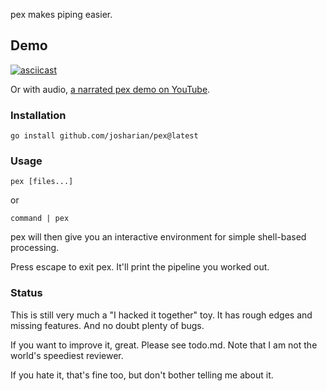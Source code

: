 pex makes piping easier.

## Demo

[![asciicast](https://asciinema.org/a/618544.svg)](https://asciinema.org/a/618544)

Or with audio, [a narrated pex demo on YouTube](https://youtu.be/84e2zmZ9Dv8).

### Installation

```
go install github.com/josharian/pex@latest
```

### Usage

```
pex [files...]
```

or

```
command | pex
```

pex will then give you an interactive environment for simple shell-based processing.

Press escape to exit pex. It'll print the pipeline you worked out.

### Status

This is still very much a "I hacked it together" toy. It has rough edges and missing features. And no doubt plenty of bugs.

If you want to improve it, great. Please see todo.md. Note that I am not the world's speediest reviewer.

If you hate it, that's fine too, but don't bother telling me about it.
